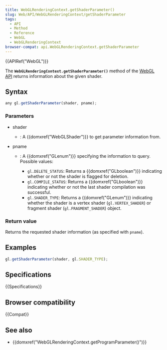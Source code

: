 ```yaml
---
title: WebGLRenderingContext.getShaderParameter()
slug: Web/API/WebGLRenderingContext/getShaderParameter
tags:
  - API
  - Method
  - Reference
  - WebGL
  - WebGLRenderingContext
browser-compat: api.WebGLRenderingContext.getShaderParameter
---
```

{{APIRef("WebGL")}}

The **`WebGLRenderingContext.getShaderParameter()`** method of
the [WebGL API](/en-US/docs/Web/API/WebGL_API) returns information about the
given shader.

## Syntax

```js
any gl.getShaderParameter(shader, pname);
```

### Parameters

- shader
  - : A {{domxref("WebGLShader")}} to get parameter information from.
- pname

  - : A {{domxref("GLenum")}} specifying the information to query. Possible values:

    - `gl.DELETE_STATUS`: Returns a {{domxref("GLboolean")}} indicating
      whether or not the shader is flagged for deletion.
    - `gl.COMPILE_STATUS`: Returns a {{domxref("GLboolean")}} indicating
      whether or not the last shader compilation was successful.
    - `gl.SHADER_TYPE`: Returns a {{domxref("GLenum")}} indicating whether
      the shader is a vertex shader (`gl.VERTEX_SHADER`) or fragment shader
      (`gl.FRAGMENT_SHADER`) object.

### Return value

Returns the requested shader information (as specified with `pname`).

## Examples

```js
gl.getShaderParameter(shader, gl.SHADER_TYPE);
```

## Specifications

{{Specifications}}

## Browser compatibility

{{Compat}}

## See also

- {{domxref("WebGLRenderingContext.getProgramParameter()")}}
